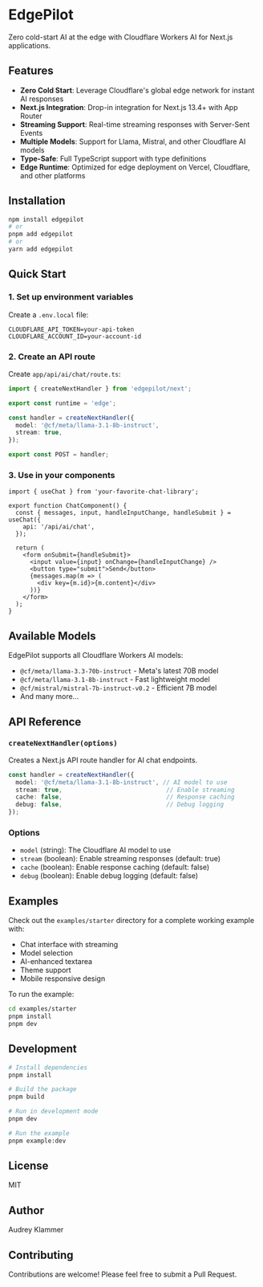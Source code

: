 # EdgePilot

Zero cold-start AI at the edge with Cloudflare Workers AI for Next.js applications.

## Features

- **Zero Cold Start**: Leverage Cloudflare's global edge network for instant AI responses
- **Next.js Integration**: Drop-in integration for Next.js 13.4+ with App Router
- **Streaming Support**: Real-time streaming responses with Server-Sent Events
- **Multiple Models**: Support for Llama, Mistral, and other Cloudflare AI models
- **Type-Safe**: Full TypeScript support with type definitions
- **Edge Runtime**: Optimized for edge deployment on Vercel, Cloudflare, and other platforms

## Installation

```bash
npm install edgepilot
# or
pnpm add edgepilot
# or
yarn add edgepilot
```

## Quick Start

### 1. Set up environment variables

Create a `.env.local` file:

```env
CLOUDFLARE_API_TOKEN=your-api-token
CLOUDFLARE_ACCOUNT_ID=your-account-id
```

### 2. Create an API route

Create `app/api/ai/chat/route.ts`:

```typescript
import { createNextHandler } from 'edgepilot/next';

export const runtime = 'edge';

const handler = createNextHandler({
  model: '@cf/meta/llama-3.1-8b-instruct',
  stream: true,
});

export const POST = handler;
```

### 3. Use in your components

```tsx
import { useChat } from 'your-favorite-chat-library';

export function ChatComponent() {
  const { messages, input, handleInputChange, handleSubmit } = useChat({
    api: '/api/ai/chat',
  });

  return (
    <form onSubmit={handleSubmit}>
      <input value={input} onChange={handleInputChange} />
      <button type="submit">Send</button>
      {messages.map(m => (
        <div key={m.id}>{m.content}</div>
      ))}
    </form>
  );
}
```

## Available Models

EdgePilot supports all Cloudflare Workers AI models:

- `@cf/meta/llama-3.3-70b-instruct` - Meta's latest 70B model
- `@cf/meta/llama-3.1-8b-instruct` - Fast lightweight model
- `@cf/mistral/mistral-7b-instruct-v0.2` - Efficient 7B model
- And many more...

## API Reference

### `createNextHandler(options)`

Creates a Next.js API route handler for AI chat endpoints.

```typescript
const handler = createNextHandler({
  model: '@cf/meta/llama-3.1-8b-instruct', // AI model to use
  stream: true,                             // Enable streaming
  cache: false,                             // Response caching
  debug: false,                             // Debug logging
});
```

### Options

- `model` (string): The Cloudflare AI model to use
- `stream` (boolean): Enable streaming responses (default: true)
- `cache` (boolean): Enable response caching (default: false)
- `debug` (boolean): Enable debug logging (default: false)

## Examples

Check out the `examples/starter` directory for a complete working example with:

- Chat interface with streaming
- Model selection
- AI-enhanced textarea
- Theme support
- Mobile responsive design

To run the example:

```bash
cd examples/starter
pnpm install
pnpm dev
```

## Development

```bash
# Install dependencies
pnpm install

# Build the package
pnpm build

# Run in development mode
pnpm dev

# Run the example
pnpm example:dev
```

## License

MIT

## Author

Audrey Klammer

## Contributing

Contributions are welcome! Please feel free to submit a Pull Request.